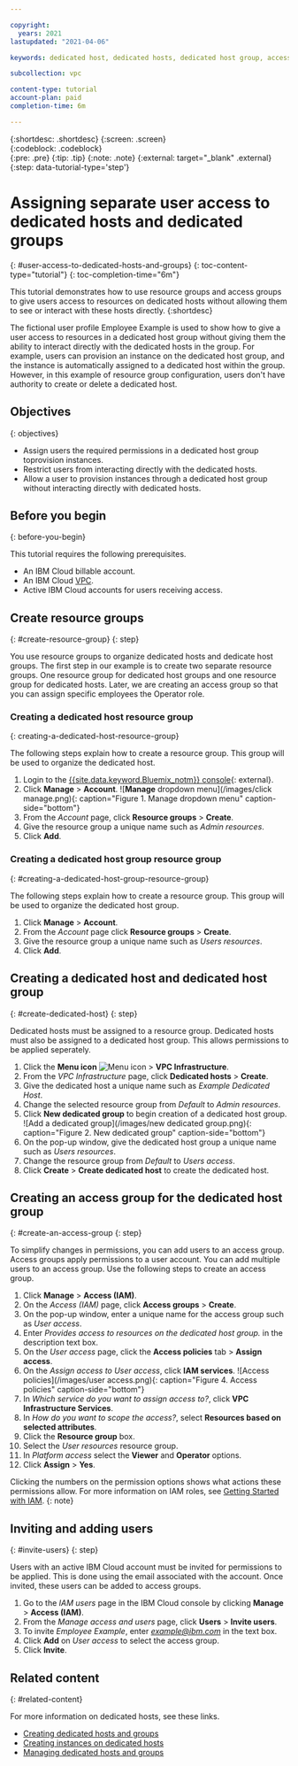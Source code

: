 ```yaml
---

copyright:
  years: 2021
lastupdated: "2021-04-06"

keywords: dedicated host, dedicated hosts, dedicated host group, access, user access,

subcollection: vpc

content-type: tutorial
account-plan: paid 
completion-time: 6m

---
```


{:shortdesc: .shortdesc}
{:screen: .screen}  
{:codeblock: .codeblock}  
{:pre: .pre}
{:tip: .tip}
{:note: .note}
{:external: target="_blank" .external}
{:step: data-tutorial-type='step'}

# Assigning separate user access to dedicated hosts and dedicated groups
{: #user-access-to-dedicated-hosts-and-groups}
{: toc-content-type="tutorial"}
{: toc-completion-time="6m"}

This tutorial demonstrates how to use resource groups and access groups to give users access to resources on dedicated hosts without allowing them to see or interact with these hosts directly. 
{:shortdesc}

The fictional user profile Employee Example is used to show how to give a user access to resources in a dedicated host group without giving them the ability to interact directly with the dedicated hosts in the group. For example, users can provision an instance on the dedicated host group, and the instance is automatically assigned to a dedicated host within the group. However, in this example of resource group configuration, users don't have authority to create or delete a dedicated host.

## Objectives
{: objectives}

- Assign users the required permissions in a dedicated host group toprovision instances.
- Restrict users from interacting directly with the dedicated hosts.
- Allow a user to provision instances through a dedicated host group without interacting directly with dedicated hosts.

## Before you begin
{: before-you-begin}

This tutorial requires the following prerequisites.
- An IBM Cloud billable account.
- An IBM Cloud [VPC](/docs/vpc?topic=vpc-getting-started).
- Active IBM Cloud accounts for users receiving access.

## Create resource groups
{: #create-resource-group}
{: step}

You use resource groups to organize dedicated hosts and dedicate host groups. The first step in our example is to create two separate resource groups. One resource group for dedicated host groups and one resource group for dedicated hosts. Later, we are creating an access group so that you can assign specific employees the Operator role.

### Creating a dedicated host resource group
{: creating-a-dedicated-host-resource-group}

The following steps explain how to create a resource group. This group will be used to organize the dedicated host. 

1. Login to the [{{site.data.keyword.Bluemix_notm}} console](https://{DomainName}){: external}.
2. Click **Manage** > **Account**. ![**Manage** dropdown menu](/images/click manage.png){: caption="Figure 1. Manage dropdown menu" caption-side="bottom"}
3. From the *Account* page, click **Resource groups** > **Create**.
4. Give the resource group a unique name such as *Admin resources*.
5. Click **Add**.

### Creating a dedicated host group resource group
{: #creating-a-dedicated-host-group-resource-group}

The following steps explain how to create a resource group. This group will be used to organize the dedicated host group.

1. Click **Manage** > **Account**.
4. From the *Account* page click **Resource groups** > **Create**.
7. Give the resource group a unique name such as *Users resources*.
8. Click **Add**.

## Creating a dedicated host and dedicated host group
{: #create-dedicated-host}
{: step}

Dedicated hosts must be assigned to a resource group. Dedicated hosts must also be assigned to a dedicated host group. This allows permissions to be applied seperately.

1. Click the **Menu icon** ![Menu icon](../icons/icon_hamburger.svg) > **VPC Infrastructure**.
3. From the *VPC Infrastructure* page, click **Dedicated hosts** > **Create**.
5. Give the dedicated host a unique name such as *Example Dedicated Host*.
6. Change the selected resource group from *Default* to *Admin resources*.
7. Click **New dedicated group** to begin creation of a dedicated host group. ![Add a dedicated group](/images/new dedicated group.png){: caption="Figure 2. New dedicated group" caption-side="bottom"}
8. On the pop-up window, give the dedicated host group a unique name such as *Users resources*.
9. Change the resource group from *Default* to *Users access*.
10. Click **Create** > **Create dedicated host** to create the dedicated host.

## Creating an access group for the dedicated host group
{: #create-an-access-group
{: step}

To simplify changes in permissions, you can add users to an access group. Access groups apply permissions to a user account. You can add multiple users to an access group. Use the following steps to create an access group.

1. Click **Manage** > **Access (IAM)**.
2. On the *Access (IAM)* page, click **Access groups** > **Create**.
3. On the pop-up window, enter a unique name for the access group such as *User access*.
4. Enter *Provides access to resources on the dedicated host group.* in the description text box.
5. On the *User access* page, click the **Access policies** tab > **Assign access**. 
6. On the *Assign access to User access*, click **IAM services**. ![Access policies](/images/user access.png){: caption="Figure 4. Access policies" caption-side="bottom"}
7. In *Which service do you want to assign access to?*, click **VPC Infrastructure Services**.
8. In *How do you want to scope the access?*, select **Resources based on selected attributes**.
9. Click the **Resource group** box.
10. Select the *User resources* resource group.
11.	In *Platform access* select the **Viewer** and **Operator** options.
12.	Click **Assign** > **Yes**.

Clicking the numbers on the permission options shows what actions these permissions allow. For more information on IAM roles, see [Getting Started with IAM](/docs/vpc?topic=vpc-iam-getting-started).
{: note}

## Inviting and adding users
{: #invite-users}
{: step}

Users with an active IBM Cloud account must be invited for permissions to be applied. This is done using the email associated with the account. Once invited, these users can be added to access groups.

1. Go to the *IAM users* page in the IBM Cloud console by clicking **Manage** > **Access (IAM)**.
3. From the *Manage access and users* page, click **Users** > **Invite users**.
5. To invite *Employee Example*, enter *example@ibm.com* in the text box.
6. Click **Add** on *User access* to select the access group.
7. Click **Invite**.

## Related content
{: #related-content}

For more information on dedicated hosts, see these links.

- [Creating dedicated hosts and groups](/docs/vpc?topic=vpc-creating-dedicated-hosts-instances)
- [Creating instances on dedicated hosts](/docs/vpc?topic=vpc-creating-instance-on-dh)
- [Managing dedicated hosts and groups](/docs/vpc?topic=vpc-manage-dedicated-hosts-groups)
